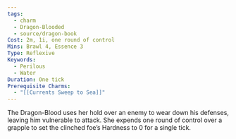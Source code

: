 ```yaml
---
tags:
  - charm
  - Dragon-Blooded
  - source/dragon-book
Cost: 2m, 1i, one round of control
Mins: Brawl 4, Essence 3
Type: Reflexive
Keywords:
  - Perilous
  - Water
Duration: One tick
Prerequisite Charms:
  - "[[Currents Sweep to Sea]]"
---
```

The Dragon-Blood uses her hold over an enemy to wear down his defenses, leaving him vulnerable to attack. She expends one round of control over a grapple to set the clinched foe’s Hardness to 0 for a single tick.